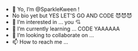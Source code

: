 - 👋 Yo, I’m @SparkleKween !
- No bio yet but YES LET'S GO AND CODE 😈😈😈
- 👀 I’m interested in ... you 💘
- 🌱 I’m currently learning ... CODE YAAAAAA
- 💞️ I’m looking to collaborate on ... 
- 📫 How to reach me ...

<!---
SparkleKween/SparkleKween is a ✨ special ✨ repository because its `README.md` (this file) appears on your GitHub profile.
You can click the Preview link to take a look at your changes.
--->
